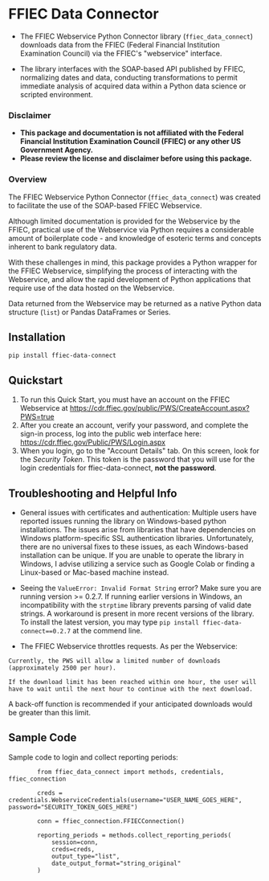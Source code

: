 # FFIEC Data Connector

- The FFIEC Webservice Python Connector library (`ffiec_data_connect`) downloads data from the FFIEC (Federal Financial Institution Examination Council) via the FFIEC's "webservice" interface. 

- The library interfaces with the SOAP-based API published by FFIEC, normalizing dates and data, conducting transformations to permit immediate analysis of acquired data within a Python data science or scripted environment.


### Disclaimer

-  __This package and documentation is not affiliated with the Federal Financial Institution Examination Council (FFIEC) or any other US Government Agency.__
-  __Please review the license and disclaimer before using this package.__

### Overview

The FFIEC Webservice Python Connector (`ffiec_data_connect`) was created to facilitate the use of the SOAP-based FFIEC Webservice.

Although limited documentation is provided for the Webservice by the FFIEC, practical use of the Webservice via Python requires a considerable amount of boilerplate code - and knowledge of esoteric terms and concepts inherent to bank regulatory data.

With these challenges in mind, this package provides a Python wrapper for the FFIEC Webservice, simplifying the process of interacting with the Webservice, and allow the rapid development of Python applications that require use of the data hosted on the Webservice.

Data returned from the Webservice may be returned as a native Python data structure (`list`) or Pandas DataFrames or Series.

## Installation

``pip install ffiec-data-connect``

## Quickstart

1. To run this Quick Start, you must have an account on the FFIEC Webservice at https://cdr.ffiec.gov/public/PWS/CreateAccount.aspx?PWS=true
2. After you create an account, verify your password, and complete the sign-in process, log into the public web interface here: https://cdr.ffiec.gov/Public/PWS/Login.aspx
3. When you login, go to the "Account Details" tab. On this screen, look for the _Security Token_. This token is the password that you will use for the login credentials for ffiec-data-connect, __not the password__.

## Troubleshooting and Helpful Info

- General issues with certificates and authentication: Multiple users have reported issues running the library on Windows-based python installations. The issues arise from libraries that have dependencies on Windows platform-specific SSL authentication libraries. Unfortunately, there are no universal fixes to these issues, as each Windows-based installation can be unique. If you are unable to operate the library in Windows, I advise utilizing a service such as Google Colab or finding a Linux-based or Mac-based machine instead.

- Seeing the `ValueError: Invalid Format String` error? Make sure you are running version >= 0.2.7. If running earlier versions in Windows, an incompatibility with the `strptime` library prevents parsing of valid date strings. A workaround is present in more recent versions of the library. To install the latest version, you may type `pip install ffiec-data-connect==0.2.7` at the commend line.

- The FFIEC Webservice throttles requests. As per the Webservice:

```
Currently, the PWS will allow a limited number of downloads (approximately 2500 per hour). 

If the download limit has been reached within one hour, the user will have to wait until the next hour to continue with the next download.
```

A back-off function is recommended if your anticipated downloads would be greater than this limit.


## Sample Code

Sample code to login and collect reporting periods:

```
        from ffiec_data_connect import methods, credentials, ffiec_connection
        
        creds = credentials.WebserviceCredentials(username="USER_NAME_GOES_HERE", password="SECURITY_TOKEN_GOES_HERE")

        conn = ffiec_connection.FFIECConnection()

        reporting_periods = methods.collect_reporting_periods(
            session=conn,
            creds=creds,
            output_type="list",
            date_output_format="string_original"
        )
```
